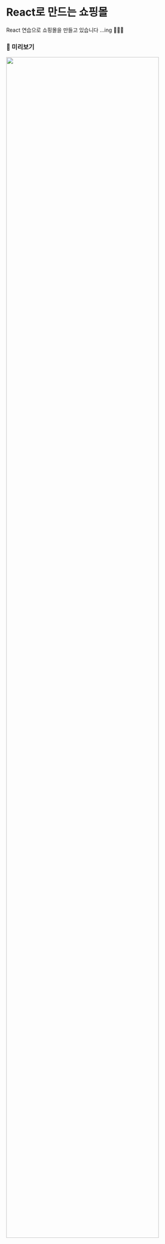 # React로 만드는 쇼핑몰
 React 연습으로 쇼핑몰을 만들고 있습니다  ...ing 👗👚👔


### 🔎 미리보기 

<img src="https://github.com/DDUDII/shop_react/assets/131181283/dc00432d-a8f7-4351-806a-c30a41ea1b6e).png"  width="90%" height="90%"/>

